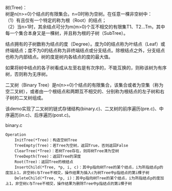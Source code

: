 树(Tree)：<br/>
树是n(n>=0)个结点的有限集合。n=0时称为空树。在任意一棵非空树中：<br/>
（1）有且仅有一个特定的称为根（Root）的结点；<br/>
（2）当n>1时，其余结点可分为m(m>0)个互不相交的有限集T1、T2...Tm，其中每一个集合本身又是一棵树，并且称为根的子树（SubTree）。<br/>

结点拥有的子树数称为结点的度（Degree）。度为0的结点称为叶结点（Leaf）或终端结点；度不为0的结点称为非终端结点或分支结点。除根结点之外，分支结点也称为内部结点。树的度是树内各结点的度的最大值。<br/>

如果将树中结点的各子树看成从左至右是有次序的，不能互换的，则称该树为有序树，否则称为无序树。<br/>

二叉树（Binary Tree）是n(n>=0)个结点的有限集合，该集合或者为空集（称为空二叉树），或者由一个根结点和两颗互不相交的、分别称为根结点的左子树和右子树的二叉树组成。<br/>

该demo实现了二叉树的链式存储结构(binary.c)、二叉树的前序遍历(pre.c)、中序遍历(in.c)、后序遍历(post.c)。<br/>

binary.c
```
Operation
    InitTree(*Tree)：构造空树Tree
    TreeEmpty(Tree)：若Tree为空树，返回True，否则返回False
    ClearTree(*Tree)：若树Tree存在，则将树Tree清为空树
    TreeDepth(Tree)：返回Tree的深度
    Root(Tree)：返回Tree的根结点
    InsertChild(*Tree, *p, i, c)：其中p指向树Tree的某个结点，i为所指结点p的度加上1，非空树c与Tree不相交，操作结果为插入c为树Tree中p指结点的第i棵子树
    DeleteChild(*Tree, *p, i)：其中p指向树Tree的某个结点，i为所指结点p的度加上1，非空树c与Tree不相交，操作结果为删除Tree中p指结点的第i棵子树
```